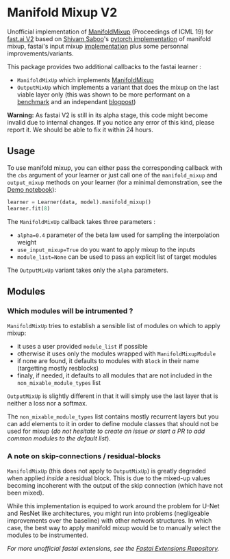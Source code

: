 # Manifold Mixup V2

Unofficial implementation of [ManifoldMixup](http://proceedings.mlr.press/v97/verma19a/verma19a.pdf) (Proceedings of ICML 19) for [fast.ai V2](http://dev.fast.ai/) based on [Shivam Saboo](https://github.com/shivamsaboo17)'s [pytorch implementation](https://github.com/shivamsaboo17/ManifoldMixup) of manifold mixup, fastai's input mixup [implementation](https://dev.fast.ai/callback.mixup) plus some personnal improvements/variants.

This package provides two additional callbacks to the fastai learner :
- `ManifoldMixUp` which implements [ManifoldMixup](http://proceedings.mlr.press/v97/verma19a/verma19a.pdf)
- `OutputMixUp` which implements a variant that does the mixup on the last viable layer only (this was shown to be more performant on a [benchmark](https://forums.fast.ai/t/mixup-data-augmentation/22764/72) and an independant [blogpost](https://medium.com/analytics-vidhya/better-result-with-mixup-at-final-layer-e9ba3a4a0c41))

**Warning:** As fastai V2 is still in its alpha stage, this code might become invalid due to internal changes.
If you notice any error of this kind, please report it. We should be able to fix it within 24 hours.

## Usage

To use manifold mixup, you can either pass the corresponding callback with the `cbs` argument of your learner 
or just call one of the `manifold_mixup` and `output_mixup` methods on your learner (for a minimal demonstration, see the [Demo notebook](https://github.com/nestordemeure/ManifoldMixup/blob/V2/Demo.ipynb)):

```python
learner = Learner(data, model).manifold_mixup()
learner.fit(8)
```

The `ManifoldMixUp` callback takes three parameters :
- `alpha=0.4` parameter of the beta law used for sampling the interpolation weight
- `use_input_mixup=True` do you want to apply mixup to the inputs
- `module_list=None` can be used to pass an explicit list of target modules

The `OutputMixUp` variant takes only the `alpha` parameters.

## Modules

### Which modules will be intrumented ?

`ManifoldMixUp` tries to establish a sensible list of modules on which to apply mixup:
- it uses a user provided `module_list` if possible
- otherwise it uses only the modules wrapped with `ManifoldMixupModule`
- if none are found, it defaults to modules with `Block` in their name (targetting mostly resblocks)
- finaly, if needed, it defaults to all modules that are not included in the `non_mixable_module_types` list

`OutputMixUp` is slightly different in that it will simply use the last layer that is neither a loss nor a softmax.

The `non_mixable_module_types` list contains mostly recurrent layers but you can add elements to it in order to define module classes that should not be used for mixup (*do not hesitate to create an issue or start a PR to add common modules to the default list*).

### A note on skip-connections / residual-blocks

`ManifoldMixUp` (this does not apply to `OutputMixUp`) is greatly degraded when applied *inside* a residual block.
This is due to the mixed-up values becoming incoherent with the output of the skip connection (which have not been mixed).

While this implementation is equiped to work around the problem for U-Net and ResNet like architectures, you might run into problems (negligeable improvements over the baseline) with other network structures.
In which case, the best way to apply manifold mixup would be to manually select the modules to be instrumented.

*For more unofficial fastai extensions, see the [Fastai Extensions Repository](https://github.com/nestordemeure/fastai-extensions-repository).*